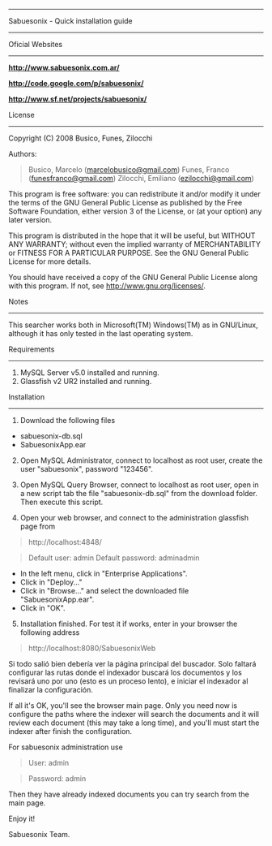 
---

Sabuesonix - Quick installation guide

---


Oficial Websites

---


**http://www.sabuesonix.com.ar/**

**http://code.google.com/p/sabuesonix/**

**http://www.sf.net/projects/sabuesonix/**

License

---


Copyright (C) 2008 Busico, Funes, Zilocchi

Authors:
> Busico, Marcelo (marcelobusico@gmail.com)
> Funes, Franco (funesfranco@gmail.com)
> Zilocchi, Emiliano (ezilocchi@gmail.com)

This program is free software: you can redistribute it and/or modify
it under the terms of the GNU General Public License as published by
the Free Software Foundation, either version 3 of the License, or
(at your option) any later version.

This program is distributed in the hope that it will be useful,
but WITHOUT ANY WARRANTY; without even the implied warranty of
MERCHANTABILITY or FITNESS FOR A PARTICULAR PURPOSE.  See the
GNU General Public License for more details.

You should have received a copy of the GNU General Public License
along with this program.  If not, see <http://www.gnu.org/licenses/>.


Notes

---


This searcher works both in Microsoft(TM) Windows(TM) as in GNU/Linux, although it has only tested in the last operating system.


Requirements

---


1. MySQL Server v5.0 installed and running.
2. Glassfish v2 UR2 installed and running.


Installation

---


1. Download the following files

  * sabuesonix-db.sql
  * SabuesonixApp.ear

2. Open MySQL Administrator, connect to localhost as root user, create the user "sabuesonix", password "123456".

3. Open MySQL Query Browser, connect to localhost as root user, open in a new script tab the file "sabuesonix-db.sql" from the download folder. Then execute this script.

4. Open your web browser, and connect to the administration glassfish page from

> http://localhost:4848/

> Default user: admin
> Default password: adminadmin

  * In the left menu, click in "Enterprise Applications".
  * Click in "Deploy..."
  * Click in "Browse..." and select the downloaded file "SabuesonixApp.ear".
  * Click in "OK".

5. Installation finished. For test it if works, enter in your browser the following address

> http://localhost:8080/SabuesonixWeb

Si todo salió bien debería ver la página principal del buscador. Solo faltará configurar las rutas donde el indexador buscará los documentos y los revisará uno por uno (esto es un proceso lento), e iniciar el indexador al finalizar la configuración.

If all it's OK, you'll see the browser main page. Only you need now is configure the paths where the indexer will search the documents and it will review each document (this may take a long time), and you'll must start the indexer after finish the configuration.

For sabuesonix administration use

> User: admin

> Password: admin

Then they have already indexed documents you can try search from the main page.

Enjoy it!

Sabuesonix Team.